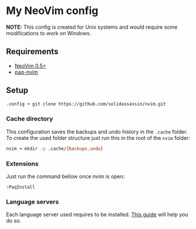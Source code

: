 # My NeoVim config

**NOTE:** This config is created for Unix systems and would require some
modifications to work on Windows.

## Requirements

- [NeoVim 0.5+](https://github.com/neovim/neovim/wiki/Installing-Neovim)
- [paq-nvim](https://github.com/savq/paq-nvim#installation)

## Setup

```sh
.config ➜ git clone https://github.com/solidassassin/nvim.git
```

### Cache directory

This configuration saves the backups and undo history in the `.cache` folder.
To create the used folder structure just run this in the root of the `nvim` folder:

```sh
nvim ➜ mkdir -p .cache/{backups,undo}
```

### Extensions

Just run the command bellow once nvim is open:

```vim
:PaqInstall
```

### Language servers

Each language server used requires to be installed.
[This guide](https://github.com/neovim/nvim-lspconfig/blob/master/CONFIG.md) will help you do so.
